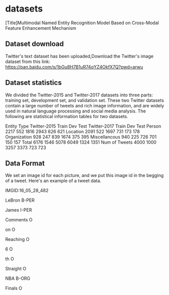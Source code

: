 # datasets
[Title]Multimodal Named Entity Recognition Model Based on Cross-Modal Feature Enhancement Mechanism

## Dataset download 
Twitter's text dataset has been uploaded,Download the Twitter's image dataset from this link:
https://pan.baidu.com/s/1bGu8H7B1uR74qYZ4OkfX7Q?pwd=arwu

## Dataset statistics
We divided the Twitter-2015 and Twitter-2017 datasets into three parts: training set, development set, and validation set. These two Twitter datasets contain a large number of tweets and rich image information, and are widely used in natural language processing and social media analysis. The following are statistical information tables for two datasets.

Entity Type	Twitter-2015
Train    Dev    Test	Twitter-2017
Train    Dev    Test
Person	  2217     552    1816	  2943     626    621
Location	  2091     522    1697	  731      173    178
Organization	  928      247    839	  1674     375    395
Miscellancous	  940      225    726	  701      150    157
Total	  6176     1546   5078	  6049     1324   1351
Num of Tweets	4000     1000   3257	  3373     723    723

## Data Format
We set an image id for each picture, and we put this image id in the begging of a tweet. Here's an example of a tweet data.

IMGID:16_05_28_482

LeBron B-PER 

James I-PER

Comments O 

on O 

Reaching O

6 O

th O 

Straight O

NBA B-ORG

Finals O


